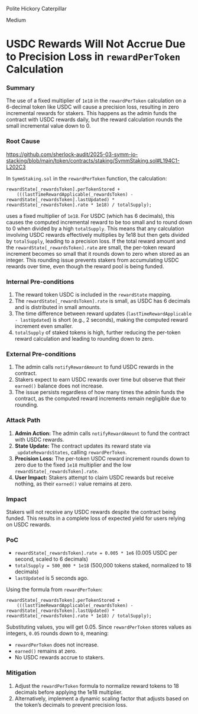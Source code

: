 Polite Hickory Caterpillar

Medium

# USDC Rewards Will Not Accrue Due to Precision Loss in `rewardPerToken` Calculation

### Summary

The use of a fixed multiplier of `1e18` in the `rewardPerToken` calculation on a 6-decimal token like USDC will cause a precision loss, resulting in zero incremental rewards for stakers. This happens as the admin funds the contract with USDC rewards daily, but the reward calculation rounds the small incremental value down to 0.


### Root Cause

https://github.com/sherlock-audit/2025-03-symm-io-stacking/blob/main/token/contracts/staking/SymmStaking.sol#L194C1-L202C3

In `SymmStaking.sol` in the `rewardPerToken` function, the calculation:
  ```solidity
  rewardState[_rewardsToken].perTokenStored +
      (((lastTimeRewardApplicable(_rewardsToken) - rewardState[_rewardsToken].lastUpdated) * rewardState[_rewardsToken].rate * 1e18) / totalSupply);
```
uses a fixed multiplier of `1e18`. For USDC (which has 6 decimals), this causes the computed incremental reward to be too small and to round down to 0 when divided by a high `totalSupply`. This means that any calculation involving USDC rewards effectively multiplies by 1e18 but then gets divided by `totalSupply`, leading to a precision loss.
If the total reward amount and the `rewardState[_rewardsToken].rate` are small, the per-token reward increment becomes so small that it rounds down to zero when stored as an integer. This rounding issue prevents stakers from accumulating USDC rewards over time, even though the reward pool is being funded.

### Internal Pre-conditions

1. The reward token USDC is included in the `rewardState` mapping.
2. The `rewardState[_rewardsToken].rate` is small, as USDC has 6 decimals and is distributed in small amounts.
3. The time difference between reward updates (`lastTimeRewardApplicable - lastUpdated`) is short (e.g., 2 seconds), making the computed reward increment even smaller.
4. `totalSupply` of staked tokens is high, further reducing the per-token reward calculation and leading to rounding down to zero.

### External Pre-conditions

1. The admin calls `notifyRewardAmount` to fund USDC rewards in the contract.
2. Stakers expect to earn USDC rewards over time but observe that their `earned()` balance does not increase.
3. The issue persists regardless of how many times the admin funds the contract, as the computed reward increments remain negligible due to rounding.

### Attack Path

1. **Admin Action:** The admin calls `notifyRewardAmount` to fund the contract with USDC rewards.
2. **State Update:** The contract updates its reward state via `_updateRewardsStates`, calling `rewardPerToken`.
3. **Precision Loss:** The per-token USDC reward increment rounds down to zero due to the fixed `1e18` multiplier and the low `rewardState[_rewardsToken].rate`.
4. **User Impact:** Stakers attempt to claim USDC rewards but receive nothing, as their `earned()` value remains at zero.

### Impact

Stakers will not receive any USDC rewards despite the contract being funded. This results in a complete loss of expected yield for users relying on USDC rewards.

### PoC


- `rewardState[_rewardsToken].rate = 0.005 * 1e6` (0.005 USDC per second, scaled to 6 decimals)
- `totalSupply = 500_000 * 1e18` (500,000 tokens staked, normalized to 18 decimals)
- `lastUpdated` is 5 seconds ago.

Using the formula from `rewardPerToken`:
```solidity
rewardState[_rewardsToken].perTokenStored +
    (((lastTimeRewardApplicable(_rewardsToken) - rewardState[_rewardsToken].lastUpdated) * rewardState[_rewardsToken].rate * 1e18) / totalSupply);
```
Substituting values, you will get 0.05. Since `rewardPerToken` stores values as integers, `0.05` rounds down to `0`, meaning:
- `rewardPerToken` does not increase.
- `earned()` remains at zero.
- No USDC rewards accrue to stakers.

### Mitigation

1. Adjust the `rewardPerToken` formula to normalize reward tokens to 18 decimals before applying the 1e18 multiplier.
2. Alternatively, implement a dynamic scaling factor that adjusts based on the token’s decimals to prevent precision loss.